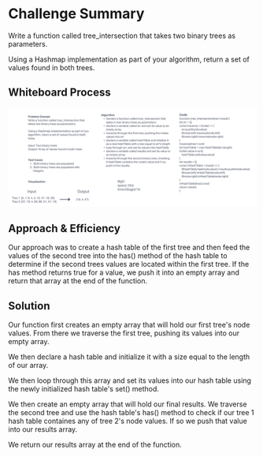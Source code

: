 # Challenge Summary
Write a function called tree_intersection that takes two binary trees as parameters.

Using a Hashmap implementation as part of your algorithm, return a set of values found in both trees.

## Whiteboard Process
![Whiteboard](./Whiteboard.png)

## Approach & Efficiency
Our approach was to create a hash table of the first tree and then feed the values of the second tree into the has() method of the hash table to determine if the second trees values are located within the first tree. If the has method returns true for a value, we push it into an empty array and return that array at the end of the function.

## Solution
Our function first creates an empty array that will hold our first tree's node values. From there we traverse the first tree, pushing its values into our empty array.

We then declare a hash table and initialize it with a size equal to the length of our array.

We then loop through this array and set its values into our hash table using the newly initialized hash table's set() method.

We then create an empty array that will hold our final results. We traverse the second tree and use the hash table's has() method to check if our tree 1 hash table containes any of tree 2's node values. If so we push that value into our results array.

We return our results array at the end of the function.
